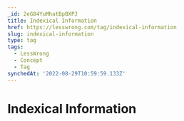```yaml
---
_id: 2eG84YuMhatBpBXPJ
title: Indexical Information
href: https://lesswrong.com/tag/indexical-information
slug: indexical-information
type: tag
tags:
  - LessWrong
  - Concept
  - Tag
synchedAt: '2022-08-29T10:59:59.133Z'
---
```


# Indexical Information
